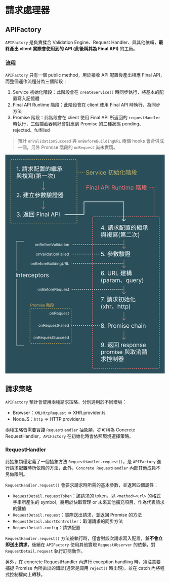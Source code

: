 # 請求處理器

## APIFactory

`APIFactory` 是負責揉合 Validation Engine、Request Handler、與其他依賴，**最終產出 client 實際會使用到的 API (此後稱其為 Final API)** 的工廠。

### 流程

`APIFactory` 只有一個 public method，用於接收 API 配置後產出相應 Final API，而整個運作流程分為三個階段：

1. Service 初始化階段：此階段會在 `createService()` 時同步執行，將基本的配置寫入記憶體
2. Final API Runtime 階段：此階段會在 client 使用 Final API 時執行，為同步方法
3. Promise 階段：此階段會在 client 使用 Final API 所返回的 `requestHandler` 時執行，三個攔截器剛好會對應到 Promise 的三種狀態 pending、rejected、fulfilled

> 預計 `onValidationSucceed` 與 `onBeforeBuildingURL` 兩個 hooks 會合併成一個，另外 Promise 階段的 `onRequest` 尚未實踐。

![request flow](../img/request-flow.png)

## 請求策略

`APIFactory` 預計會使用兩種請求策略，分別適用於不同環境：

- Browser：`XMLHttpRequest` => XHR.provider.ts
- NodeJS：`http` => HTTP.provider.ts

兩種策略皆需要實踐 `RequestHandler` 抽象類，亦可稱為 Concrete RequestHandler，`APIFactory` 在初始化時會依照環境選擇策略。

### RequestHandler

此抽象類僅定義了一個抽象方法 `RequestHandler.request()`，是 `APIFactory` 進行請求配置時所依賴的方法，此外，`Concrete RequestHandler` 內部其他成員不另做限制。

`RequestHandler.request()` 會要求請求時所需的基本參數，並返回四個屬性：

- `RequestDetail.requestToken`：該請求的 token，以 `<method><url>` 的格式字串所產生的 symbol，將用於快取管理 or 未來其他擴充項目，作為代表請求的鍵值
- `RequestDetail.request`：實際送出請求，並返回 Promise 的方法
- `RequestDetail.abortController`：取消請求的同步方法
- `RequestDetail.config`：請求配置

`RequestHandler.request()` 方法被執行時，僅會對該次請求寫入配置，**並不會立即送出請求**，後續在 `APIFactory` 使用其他實現 `RequestObserver` 的依賴，對 `RequestDetail.request` 執行訂閱動作。

另外，在 concrete RequestHandler 內進行 exception handling 時，須注意要捕捉 Promise 內所拋出的錯誤(通常是調用 `reject()` 時出現)，並在 catch 內將程式控制權向上轉移。
